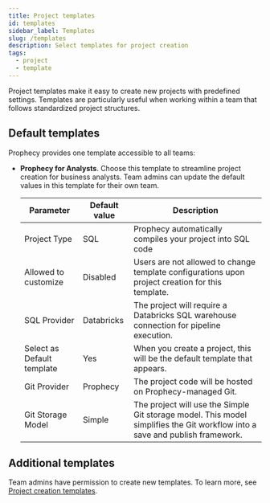 ```yaml
---
title: Project templates
id: templates
sidebar_label: Templates
slug: /templates
description: Select templates for project creation
tags:
  - project
  - template
---
```


Project templates make it easy to create new projects with predefined settings. Templates are particularly useful when working within a team that follows standardized project structures.

## Default templates

Prophecy provides one template accessible to all teams:

- **Prophecy for Analysts**. Choose this template to streamline project creation for business analysts. Team admins can update the default values in this template for their own team.

  | Parameter                  | Default value | Description                                                                                                                  |
  | -------------------------- | ------------- | ---------------------------------------------------------------------------------------------------------------------------- |
  | Project Type               | SQL           | Prophecy automatically compiles your project into SQL code                                                                   |
  | Allowed to customize       | Disabled      | Users are not allowed to change template configurations upon project creation for this template.                             |
  | SQL Provider               | Databricks    | The project will require a Databricks SQL warehouse connection for pipeline execution.                                       |
  | Select as Default template | Yes           | When you create a project, this will be the default template that appears.                                                   |
  | Git Provider               | Prophecy      | The project code will be hosted on Prophecy-managed Git.                                                                     |
  | Git Storage Model          | Simple        | The project will use the Simple Git storage model. This model simplifies the Git workflow into a save and publish framework. |

## Additional templates

Team admins have permission to create new templates. To learn more, see [Project creation templates](docs/administration/teams-users/project-creation-template.md).
